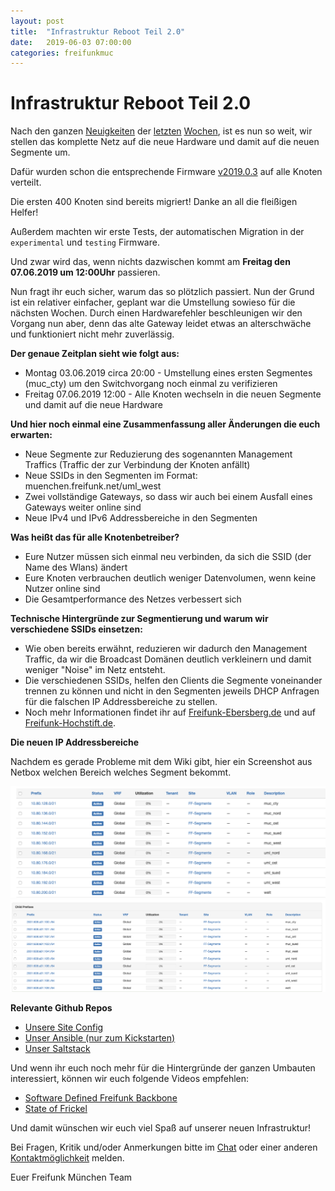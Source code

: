 ```yaml
---
layout: post
title:  "Infrastruktur Reboot Teil 2.0"
date:   2019-06-03 07:00:00
categories: freifunkmuc
---
```

# Infrastruktur Reboot Teil 2.0

Nach den ganzen [Neuigkeiten](https://ffmuc.net/freifunkmuc/2019/05/20/infrastruktur-reboot-teil1/) der [letzten](https://ffmuc.net/freifunkmuc/2019/05/27/infrastruktur-reboot-teil15/) [Wochen](https://ffmuc.net/freifunkmuc/2019/06/01/infrastruktur-reboot-teil175/), ist es nun so weit, wir stellen das komplette Netz auf die neue Hardware und damit auf die neuen Segmente um. 

Dafür wurden schon die entsprechende Firmware [v2019.0.3](https://firmware.ffmuc.net/stable) auf alle Knoten verteilt.

Die ersten 400 Knoten sind bereits migriert! Danke an all die fleißigen Helfer! 

Außerdem machten wir erste Tests, der automatischen Migration in der `experimental` und `testing` Firmware.

Und zwar wird das, wenn nichts dazwischen kommt am **Freitag den 07.06.2019 um 12:00Uhr** passieren.

Nun fragt ihr euch sicher, warum das so plötzlich passiert. Nun der Grund ist ein relativer einfacher, geplant war die Umstellung sowieso für die nächsten Wochen. Durch einen Hardwarefehler beschleunigen wir den Vorgang nun aber, denn das alte Gateway leidet etwas an alterschwäche und funktioniert nicht mehr zuverlässig.

**Der genaue Zeitplan sieht wie folgt aus:**

* Montag 03.06.2019 circa 20:00 - Umstellung eines ersten Segmentes (muc_cty) um den Switchvorgang noch einmal zu verifizieren
* Freitag 07.06.2019 12:00 - Alle Knoten wechseln in die neuen Segmente und damit auf die neue Hardware

**Und hier noch einmal eine Zusammenfassung aller Änderungen die euch erwarten:**

* Neue Segmente zur Reduzierung des sogenannten Management Traffics (Traffic der zur Verbindung der Knoten anfällt)
* Neue SSIDs in den Segmenten im Format: muenchen.freifunk.net/uml_west 
* Zwei vollständige Gateways, so dass wir auch bei einem Ausfall eines Gateways weiter online sind
* Neue IPv4 und IPv6 Addressbereiche in den Segmenten

**Was heißt das für alle Knotenbetreiber?**

* Eure Nutzer müssen sich einmal neu verbinden, da sich die SSID (der Name des Wlans) ändert
* Eure Knoten verbrauchen deutlich weniger Datenvolumen, wenn keine Nutzer online sind
* Die Gesamtperformance des Netzes verbessert sich

**Technische Hintergründe zur Segmentierung und warum wir verschiedene SSIDs einsetzen:**

* Wie oben bereits erwähnt, reduzieren wir dadurch den Management Traffic, da wir die Broadcast Domänen deutlich verkleinern und damit weniger "Noise" im Netz entsteht.
* Die verschiedenen SSIDs, helfen den Clients die Segmente voneinander trennen zu können und nicht in den Segmenten jeweils DHCP Anfragen für die falschen IP Addressbereiche zu stellen.
* Noch mehr Informationen findet ihr auf [Freifunk-Ebersberg.de](https://www.freifunk-ebersberg.de/segmentierung-des-ffmuc-netzes) und auf [Freifunk-Hochstift.de](https://hochstift.freifunk.net/warum-keine-einheitliche-ssid/).

**Die neuen IP Addressbereiche**

Nachdem es gerade Probleme mit dem Wiki gibt, hier ein Screenshot aus Netbox welchen Bereich welches Segment bekommt.

![IPv4](/assets/ipv4.png)
![IPv6](/assets/ipv6.png)

**Relevante Github Repos**

* [Unsere Site Config](https://github.com/freifunkMUC/site-ffm)
* [Unser Ansible (nur zum Kickstarten)](https://github.com/freifunkMUC/ansible-ffmuc)
* [Unser Saltstack](https://github.com/freifunkMUC/ffmuc-salt-public)

Und wenn ihr euch noch mehr für die Hintergründe der ganzen Umbauten interessiert, können wir euch folgende Videos empfehlen:

* [Software Defined Freifunk Backbone](https://www.youtube.com/watch?v=7bcCTLa-03g)
* [State of Frickel](https://media.ccc.de/v/gpn19-89-state-of-the-frickel)

Und damit wünschen wir euch viel Spaß auf unserer neuen Infrastruktur!

Bei Fragen, Kritik und/oder Anmerkungen bitte im [Chat](https://chat.ffmuc.net) oder einer anderen [Kontaktmöglichkeit](https://ffmuc.net/kontakt) melden.

Euer Freifunk München Team
